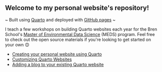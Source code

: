 ## Welcome to my personal website's repository!

~ Built using [Quarto](https://quarto.org/) and deployed with [GitHub pages](https://pages.github.com/) ~

I teach a few workshops on building Quarto websites each year for the Bren School's [Master of Environmental Data Science]() (MEDS) program. Feel free to check out the open source materials if you're looking to get started on your own 😊

- [Creating your personal website using Quarto](https://ucsb-meds.github.io/creating-quarto-websites/)
- [Customizing Quarto Websites](https://ucsb-meds.github.io/customizing-quarto-websites/#/title-slide)
- [Adding a blog to your existing Quarto website](https://samanthacsik.github.io/posts/2022-10-24-quarto-blogs/)
